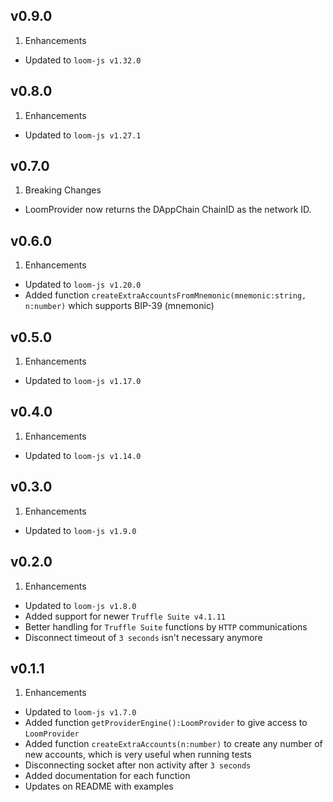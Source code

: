 v0.9.0
---

1. Enhancements

* Updated to `loom-js v1.32.0`

v0.8.0
---

1. Enhancements

* Updated to `loom-js v1.27.1`

v0.7.0
---
1. Breaking Changes

* LoomProvider now returns the DAppChain ChainID as the network ID.

v0.6.0
---

1. Enhancements

* Updated to `loom-js v1.20.0`
* Added function `createExtraAccountsFromMnemonic(mnemonic:string, n:number)` which supports BIP-39 (mnemonic)

v0.5.0
---

1. Enhancements

* Updated to `loom-js v1.17.0`

v0.4.0
---

1. Enhancements

* Updated to `loom-js v1.14.0`

v0.3.0
---

1. Enhancements

* Updated to `loom-js v1.9.0`

v0.2.0
---

1. Enhancements

* Updated to `loom-js v1.8.0`
* Added support for newer `Truffle Suite v4.1.11`
* Better handling for `Truffle Suite` functions by `HTTP` communications
* Disconnect timeout of `3 seconds` isn't necessary anymore

v0.1.1
---

1. Enhancements

* Updated to `loom-js v1.7.0`
* Added function `getProviderEngine():LoomProvider` to give access to `LoomProvider`
* Added function `createExtraAccounts(n:number)` to create any number of new accounts, which is very useful when running tests
* Disconnecting socket after non activity after `3 seconds`
* Added documentation for each function
* Updates on README with examples

